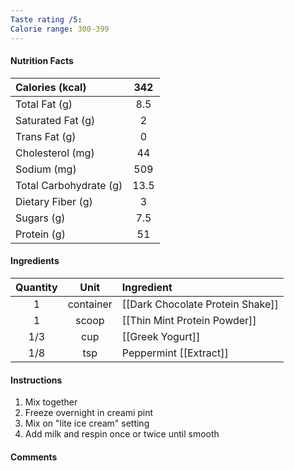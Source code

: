 ```yaml
---
Taste rating /5: 
Calorie range: 300-399
---
```

#### Nutrition Facts
| Calories (kcal) | 342 |
| :-- | :--: |
| Total Fat (g) | 8.5 |
| Saturated Fat (g) | 2 |
| Trans Fat (g) | 0 |
| Cholesterol (mg) | 44 |
| Sodium (mg) | 509 |
| Total Carbohydrate (g) | 13.5 |
| Dietary Fiber (g) | 3 |
| Sugars (g) | 7.5 |
| Protein (g) | 51 |
#### Ingredients
| Quantity | Unit | Ingredient |
| :--: | :--: | :--- |
| 1 | container | [[Dark Chocolate Protein Shake]] |
| 1 | scoop | [[Thin Mint Protein Powder]] |
| 1/3 | cup | [[Greek Yogurt]] |
| 1/8 | tsp | Peppermint [[Extract]] |
#### Instructions

1. Mix together
2. Freeze overnight in creami pint
3. Mix on "lite ice cream" setting
4. Add milk and respin once or twice until smooth

#### Comments

